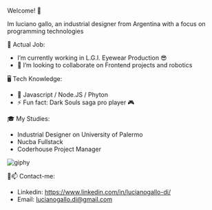 <!--
**luchogallo92/luchogallo92** is a ✨ _special_ ✨ repository because its `README.md` (this file) appears on your GitHub profile.-->
Welcome! 🙌

Im luciano gallo, an industrial designer from Argentina with a focus on programming technologies

💼 Actual Job:
-  I’m currently working in L.G.I. Eyewear Production 😎
- 👯 I’m looking to collaborate on Frontend projects and robotics

🖥️ Tech Knowledge:
- 🌱 Javascript / Node.JS / Phyton 
- ⚡ Fun fact: Dark Souls saga pro player 🎮

🎓 My Studies:
- Industrial Designer on University of Palermo
- Nucba Fullstack
- Coderhouse Project Manager

![giphy](https://github.com/luchogallo92/luchogallo92/assets/102675296/95ce2b53-74cb-4ba4-a6e0-5790c27ce13b)

🤝📫 Contact-me:
- Linkedin: https://www.linkedin.com/in/lucianogallo-di/ <br>
- Email: lucianogallo.di@gmail.com

